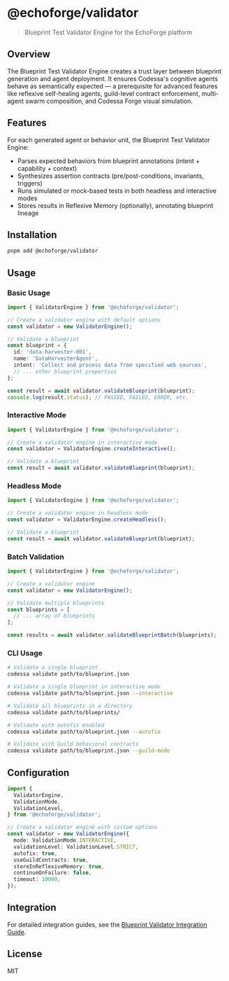 # @echoforge/validator

> Blueprint Test Validator Engine for the EchoForge platform

## Overview

The Blueprint Test Validator Engine creates a trust layer between blueprint generation and agent deployment. It ensures Codessa's cognitive agents behave as semantically expected — a prerequisite for advanced features like reflexive self-healing agents, guild-level contract enforcement, multi-agent swarm composition, and Codessa Forge visual simulation.

## Features

For each generated agent or behavior unit, the Blueprint Test Validator Engine:

- Parses expected behaviors from blueprint annotations (intent + capability + context)
- Synthesizes assertion contracts (pre/post-conditions, invariants, triggers)
- Runs simulated or mock-based tests in both headless and interactive modes
- Stores results in Reflexive Memory (optionally), annotating blueprint lineage

## Installation

```bash
pnpm add @echoforge/validator
```

## Usage

### Basic Usage

```typescript
import { ValidatorEngine } from '@echoforge/validator';

// Create a validator engine with default options
const validator = new ValidatorEngine();

// Validate a blueprint
const blueprint = {
  id: 'data-harvester-001',
  name: 'DataHarvesterAgent',
  intent: 'Collect and process data from specified web sources',
  // ... other blueprint properties
};

const result = await validator.validateBlueprint(blueprint);
console.log(result.status); // PASSED, FAILED, ERROR, etc.
```

### Interactive Mode

```typescript
import { ValidatorEngine } from '@echoforge/validator';

// Create a validator engine in interactive mode
const validator = ValidatorEngine.createInteractive();

// Validate a blueprint
const result = await validator.validateBlueprint(blueprint);
```

### Headless Mode

```typescript
import { ValidatorEngine } from '@echoforge/validator';

// Create a validator engine in headless mode
const validator = ValidatorEngine.createHeadless();

// Validate a blueprint
const result = await validator.validateBlueprint(blueprint);
```

### Batch Validation

```typescript
import { ValidatorEngine } from '@echoforge/validator';

// Create a validator engine
const validator = new ValidatorEngine();

// Validate multiple blueprints
const blueprints = [
  // ... array of blueprints
];

const results = await validator.validateBlueprintBatch(blueprints);
```

### CLI Usage

```bash
# Validate a single blueprint
codessa validate path/to/blueprint.json

# Validate a single blueprint in interactive mode
codessa validate path/to/blueprint.json --interactive

# Validate all blueprints in a directory
codessa validate path/to/blueprints/

# Validate with autofix enabled
codessa validate path/to/blueprint.json --autofix

# Validate with Guild behavioral contracts
codessa validate path/to/blueprint.json --guild-mode
```

## Configuration

```typescript
import {
  ValidatorEngine,
  ValidationMode,
  ValidationLevel,
} from '@echoforge/validator';

// Create a validator engine with custom options
const validator = new ValidatorEngine({
  mode: ValidationMode.INTERACTIVE,
  validationLevel: ValidationLevel.STRICT,
  autofix: true,
  useGuildContracts: true,
  storeInReflexiveMemory: true,
  continueOnFailure: false,
  timeout: 10000,
});
```

## Integration

For detailed integration guides, see the [Blueprint Validator Integration Guide](../../docs/BLUEPRINT_VALIDATOR_INTEGRATION.md).

## License

MIT
